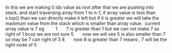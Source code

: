 In this we are making 0 idx value as root after that we are pushing into stack.
and start traversing array from 1 to n-1, if array value is less than s.top() than we can directly make it left but if it is greater we will take the maximum value from the stack which is smaller than array value.
​
current array value is 7
eg         1        7 is greater than 1 but we can not make 7 as right of 1 bcoz we are not sure
5        now we will see 5 is also smaller than 7 so may be 7 can right of 5
8        now 8 is greater than 7 means ,
7 will be the right node of 5
